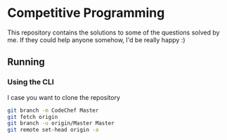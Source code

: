 # Competitive Programming

This repository contains the solutions to some of the questions solved by me. If they could help anyone somehow, I'd be really happy :)

## Running

### Using the CLI

I case you want to clone the repository

```bash
git branch -m CodeChef Master
git fetch origin
git branch -u origin/Master Master
git remote set-head origin -a
```

